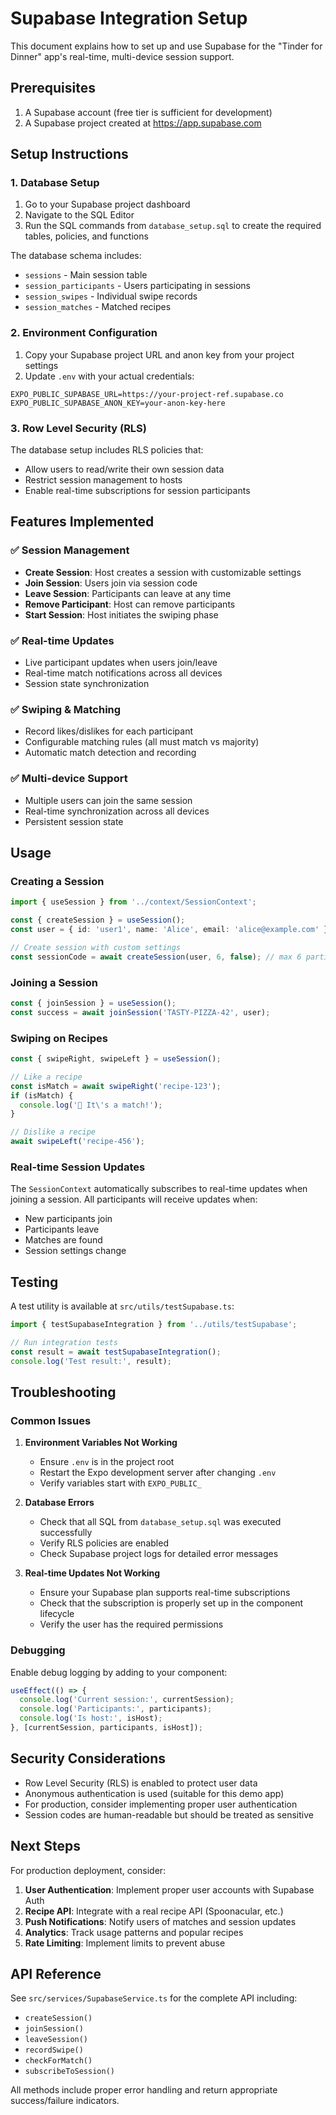 # Supabase Integration Setup

This document explains how to set up and use Supabase for the "Tinder for Dinner" app's real-time, multi-device session support.

## Prerequisites

1. A Supabase account (free tier is sufficient for development)
2. A Supabase project created at https://app.supabase.com

## Setup Instructions

### 1. Database Setup

1. Go to your Supabase project dashboard
2. Navigate to the SQL Editor
3. Run the SQL commands from `database_setup.sql` to create the required tables, policies, and functions

The database schema includes:
- `sessions` - Main session table
- `session_participants` - Users participating in sessions  
- `session_swipes` - Individual swipe records
- `session_matches` - Matched recipes

### 2. Environment Configuration

1. Copy your Supabase project URL and anon key from your project settings
2. Update `.env` with your actual credentials:

```env
EXPO_PUBLIC_SUPABASE_URL=https://your-project-ref.supabase.co
EXPO_PUBLIC_SUPABASE_ANON_KEY=your-anon-key-here
```

### 3. Row Level Security (RLS)

The database setup includes RLS policies that:
- Allow users to read/write their own session data
- Restrict session management to hosts
- Enable real-time subscriptions for session participants

## Features Implemented

### ✅ Session Management
- **Create Session**: Host creates a session with customizable settings
- **Join Session**: Users join via session code
- **Leave Session**: Participants can leave at any time
- **Remove Participant**: Host can remove participants
- **Start Session**: Host initiates the swiping phase

### ✅ Real-time Updates
- Live participant updates when users join/leave
- Real-time match notifications across all devices
- Session state synchronization

### ✅ Swiping & Matching
- Record likes/dislikes for each participant
- Configurable matching rules (all must match vs majority)
- Automatic match detection and recording

### ✅ Multi-device Support
- Multiple users can join the same session
- Real-time synchronization across all devices
- Persistent session state

## Usage

### Creating a Session

```typescript
import { useSession } from '../context/SessionContext';

const { createSession } = useSession();
const user = { id: 'user1', name: 'Alice', email: 'alice@example.com' };

// Create session with custom settings
const sessionCode = await createSession(user, 6, false); // max 6 participants, majority match
```

### Joining a Session

```typescript
const { joinSession } = useSession();
const success = await joinSession('TASTY-PIZZA-42', user);
```

### Swiping on Recipes

```typescript
const { swipeRight, swipeLeft } = useSession();

// Like a recipe
const isMatch = await swipeRight('recipe-123');
if (isMatch) {
  console.log('🎉 It\'s a match!');
}

// Dislike a recipe  
await swipeLeft('recipe-456');
```

### Real-time Session Updates

The `SessionContext` automatically subscribes to real-time updates when joining a session. All participants will receive updates when:
- New participants join
- Participants leave
- Matches are found
- Session settings change

## Testing

A test utility is available at `src/utils/testSupabase.ts`:

```typescript
import { testSupabaseIntegration } from '../utils/testSupabase';

// Run integration tests
const result = await testSupabaseIntegration();
console.log('Test result:', result);
```

## Troubleshooting

### Common Issues

1. **Environment Variables Not Working**
   - Ensure `.env` is in the project root
   - Restart the Expo development server after changing `.env`
   - Verify variables start with `EXPO_PUBLIC_`

2. **Database Errors**
   - Check that all SQL from `database_setup.sql` was executed successfully
   - Verify RLS policies are enabled
   - Check Supabase project logs for detailed error messages

3. **Real-time Updates Not Working**
   - Ensure your Supabase plan supports real-time subscriptions
   - Check that the subscription is properly set up in the component lifecycle
   - Verify the user has the required permissions

### Debugging

Enable debug logging by adding to your component:

```typescript
useEffect(() => {
  console.log('Current session:', currentSession);
  console.log('Participants:', participants);
  console.log('Is host:', isHost);
}, [currentSession, participants, isHost]);
```

## Security Considerations

- Row Level Security (RLS) is enabled to protect user data
- Anonymous authentication is used (suitable for this demo app)
- For production, consider implementing proper user authentication
- Session codes are human-readable but should be treated as sensitive

## Next Steps

For production deployment, consider:

1. **User Authentication**: Implement proper user accounts with Supabase Auth
2. **Recipe API**: Integrate with a real recipe API (Spoonacular, etc.)
3. **Push Notifications**: Notify users of matches and session updates
4. **Analytics**: Track usage patterns and popular recipes
5. **Rate Limiting**: Implement limits to prevent abuse

## API Reference

See `src/services/SupabaseService.ts` for the complete API including:
- `createSession()`
- `joinSession()`
- `leaveSession()`
- `recordSwipe()`
- `checkForMatch()`
- `subscribeToSession()`

All methods include proper error handling and return appropriate success/failure indicators.
